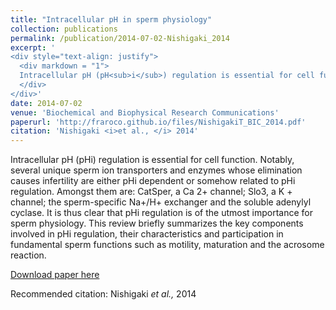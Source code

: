 ```yaml
---
title: "Intracellular pH in sperm physiology"
collection: publications
permalink: /publication/2014-07-02-Nishigaki_2014
excerpt: '
<div style="text-align: justify">
  <div markdown = "1">
  Intracellular pH (pH<sub>i</sub>) regulation is essential for cell function. Notably, several unique sperm ion transporters and enzymes whose elimination causes infertility are either pH<sub>i</sub> dependent or somehow related to pH<sub>i</sub> regulation. Amongst them are: CatSper, a Ca<sup>2+</sup> channel; Slo3, a K<sup>+</sup> channel; the sperm-specific Na<sup>+</sup>/H<sup>+</sup> exchanger and the soluble adenylyl cyclase. It is thus clear that pH<sub>i</sub> regulation is of the utmost importance for sperm physiology. This review briefly summarizes the key components involved in pH<sub>i</sub> regulation, their characteristics and participation in fundamental sperm functions such as motility, maturation and the acrosome reaction.
  </div>
</div>'
date: 2014-07-02
venue: 'Biochemical and Biophysical Research Communications'
paperurl: 'http://fraroco.github.io/files/NishigakiT_BIC_2014.pdf'
citation: 'Nishigaki <i>et al., </i> 2014'
---
```

Intracellular pH (pHi) regulation is essential for cell function. Notably, several unique sperm ion transporters and enzymes whose elimination causes infertility are either pHi dependent or somehow related to pHi regulation. Amongst them are: CatSper, a Ca 2+ channel; Slo3, a K + channel; the sperm-specific Na+/H+ exchanger and the soluble adenylyl cyclase. It is thus clear that pHi regulation is of the utmost importance for sperm physiology. This review briefly summarizes the key components involved in pHi regulation, their characteristics and participation in fundamental sperm functions such as motility, maturation and the acrosome reaction.

[Download paper here](http://fraroco.github.io/files/NishigakiT_BIC_2014.pdf)

Recommended citation: Nishigaki <i>et al., </i> 2014
